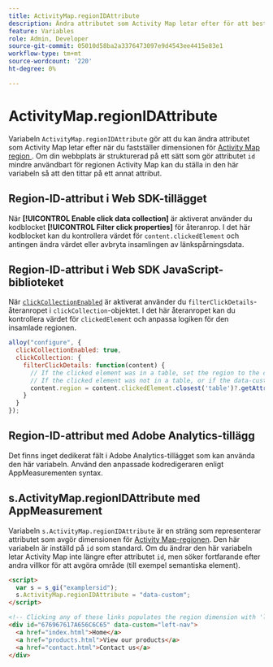 ```yaml
---
title: ActivityMap.regionIDAttribute
description: Ändra attributet som Activity Map letar efter för att bestämma regionen.
feature: Variables
role: Admin, Developer
source-git-commit: 05010d58ba2a3376473097e9d4543ee4415e83e1
workflow-type: tm+mt
source-wordcount: '220'
ht-degree: 0%

---
```


# ActivityMap.regionIDAttribute

Variabeln `ActivityMap.regionIDAttribute` gör att du kan ändra attributet som Activity Map letar efter när du fastställer dimensionen för [ Activity Map region ](/help/components/dimensions/activity-map-region.md) . Om din webbplats är strukturerad på ett sätt som gör attributet `id` mindre användbart för regionen Activity Map kan du ställa in den här variabeln så att den tittar på ett annat attribut.

## Region-ID-attribut i Web SDK-tillägget

När **[!UICONTROL Enable click data collection]** är aktiverat använder du kodblocket **[!UICONTROL Filter click properties]** för återanrop. I det här kodblocket kan du kontrollera värdet för `content.clickedElement` och antingen ändra värdet eller avbryta insamlingen av länkspårningsdata.

## Region-ID-attribut i Web SDK JavaScript-biblioteket

När [`clickCollectionEnabled`](https://experienceleague.adobe.com/sv/docs/experience-platform/web-sdk/commands/configure/clickcollectionenabled) är aktiverat använder du `filterClickDetails`-återanropet i `clickCollection`-objektet. I det här återanropet kan du kontrollera värdet för `clickedElement` och anpassa logiken för den insamlade regionen.

```js
alloy("configure", {
  clickCollectionEnabled: true,
  clickCollection: {
    filterClickDetails: function(content) {
      // If the clicked element was in a table, set the region to the contents of the data-custom attribute
      // If the clicked element was not in a table, or if the data-custom attribute doesn't exist, leave region as-is
      content.region = content.clickedElement.closest('table')?.getAttribute('data-custom') || content.region;
    }
  }
});
```

## Region-ID-attribut med Adobe Analytics-tillägg

Det finns inget dedikerat fält i Adobe Analytics-tillägget som kan använda den här variabeln. Använd den anpassade kodredigeraren enligt AppMeasurementen syntax.

## s.ActivityMap.regionIDAttribute med AppMeasurement

Variabeln `s.ActivityMap.regionIDAttribute` är en sträng som representerar attributet som avgör dimensionen för [Activity Map-regionen](/help/components/dimensions/activity-map-region.md). Den här variabeln är inställd på `id` som standard. Om du ändrar den här variabeln letar Activity Map inte längre efter attributet `id`, men söker fortfarande efter andra villkor för att avgöra område (till exempel semantiska element).

```html
<script>
  var s = s_gi("examplersid");
  s.ActivityMap.regionIDAttribute = "data-custom";
</script>

<!-- Clicking any of these links populates the region dimension with 'left-nav' -->
<div id="676967617A656C6C65" data-custom="left-nav">
  <a href="index.html">Home</a>
  <a href="products.html">View our products</a>
  <a href="contact.html">Contact us</a>
</div>
```
